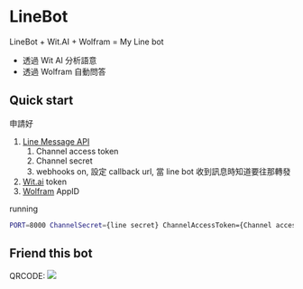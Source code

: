 # LineBot

LineBot + Wit.AI + Wolfram = My Line bot

- 透過 Wit AI 分析語意
- 透過 Wolfram 自動問答

## Quick start

申請好

1. [Line Message API](https://developers.line.biz/console/)
   1. Channel access token
   2. Channel secret
   3. webhooks on, 設定 callback url, 當 line bot 收到訊息時知道要往那轉發
2. [Wit.ai](https://wit.ai/) token
3. [Wolfram](https://developer.wolframalpha.com/) AppID


running

```sh
PORT=8000 ChannelSecret={line secret} ChannelAccessToken={Channel access token} WitToken={wit token} WolframID={wolfram AppID} ./linebot
```


## Friend this bot

QRCODE: ![](https://qr-official.line.me/sid/L/mxo6926q.png)


